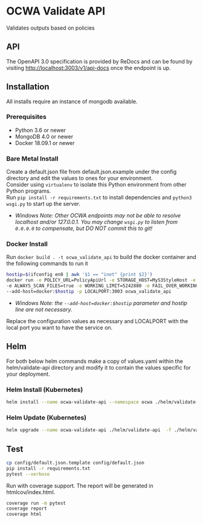 # OCWA Validate API

Validates outputs based on policies

## API

The OpenAPI 3.0 specification is provided by ReDocs and can be found by visiting <http://localhost:3003/v1/api-docs> once the endpoint is up.

## Installation

All installs require an instance of mongodb available.

### Prerequisites

- Python 3.6 or newer
- MongoDB 4.0 or newer
- Docker 18.09.1 or newer

### Bare Metal Install

Create a default.json file from default.json.example under the config directory and edit the values to ones for your environment.  
Consider using `virtualenv` to isolate this Python environment from other Python programs.  
Run `pip install -r requirements.txt` to install dependencies and `python3 wsgi.py` to start up the server.

- *Windows Note: Other OCWA endpoints may not be able to resolve localhost and/or 127.0.0.1. You may change `wsgi.py` to listen from `0.0.0.0` to compensate, but DO NOT commit this to git!*

### Docker Install

Run `docker build . -t ocwa_validate_api` to build the docker container and the following commands to run it

``` sh
hostip=$(ifconfig en0 | awk '$1 == "inet" {print $2}')
docker run -e POLICY_URL=PolicyApiUrl -e STORAGE_HOST=MyS3StyleHost -e STORAGE_BUCKET=MyS3StyleBucket -e STORAGE_ACCESS_KEY=MyS3AccessKey -e STORAGE_ACCESS_SECRET=MyS3AccessSecret -e API_SECRET=MySecret -e LOG_LEVEL=info -e DB_USERNAME=mongoUser -e DB_PASSWORD=mongoPassword -e DB_NAME=mongoDbName -e DB_PORT=27017 -e USER_ID_FIELD=Email  -e DB_HOST=docker \
-e ALWAYS_SCAN_FILES=true -e WORKING_LIMIT=5242880 -e FAIL_OVER_WORKING_LIMIT=true \
--add-host=docker:$hostip -p LOCALPORT:3003 ocwa_validate_api
```

- *Windows Note: the `--add-host=docker:$hostip` parameter and hostip line are not necessary.*

Replace the configuration values as necessary and LOCALPORT with the local port you want to have the service on.

## Helm

For both below helm commands make a copy of values.yaml within the helm/validate-api directory
and modify it to contain the values specific for your deployment.

### Helm Install (Kubernetes)

``` sh
helm install --name ocwa-validate-api --namespace ocwa ./helm/validate-api -f ./helm/validate-api/config.yaml
```

### Helm Update (Kubernetes)

``` sh
helm upgrade --name ocwa-validate-api ./helm/validate-api  -f ./helm/validate-api/config.yaml
```

## Test

``` sh
cp config/default.json.template config/default.json
pip install -r requirements.txt
pytest --verbose
```

Run with coverage support. The report will be generated in htmlcov/index.html.

``` sh
coverage run -m pytest
coverage report
coverage html
```
